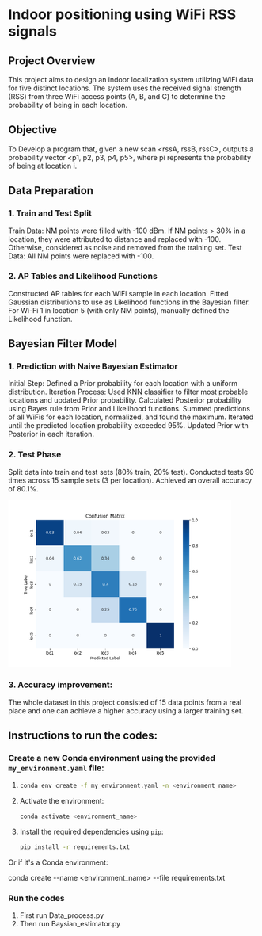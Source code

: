 # Indoor positioning using WiFi RSS signals
## Project Overview
This project aims to design an indoor localization system utilizing WiFi data for five distinct locations. The system uses the received signal strength (RSS) from three WiFi access points (A, B, and C) to determine the probability of being in each location.
## Objective
To Develop a program that, given a new scan <rssA, rssB, rssC>, outputs a probability vector <p1, p2, p3, p4, p5>, where pi represents the probability of being at location i.
## Data Preparation
### 1. Train and Test Split
Train Data:
NM points were filled with -100 dBm.
If NM points > 30% in a location, they were attributed to distance and replaced with -100.
Otherwise, considered as noise and removed from the training set.
Test Data:
All NM points were replaced with -100.
### 2. AP Tables and Likelihood Functions
Constructed AP tables for each WiFi sample in each location.
Fitted Gaussian distributions to use as Likelihood functions in the Bayesian filter.
For Wi-Fi 1 in location 5 (with only NM points), manually defined the Likelihood function.

## Bayesian Filter Model
### 1. Prediction with Naive Bayesian Estimator
Initial Step:
Defined a Prior probability for each location with a uniform distribution.
Iteration Process:
Used KNN classifier to filter most probable locations and updated Prior probability.
Calculated Posterior probability using Bayes rule from Prior and Likelihood functions.
Summed predictions of all WiFis for each location, normalized, and found the maximum.
Iterated until the predicted location probability exceeded 95%.
Updated Prior with Posterior in each iteration.
### 2. Test Phase
Split data into train and test sets (80% train, 20% test).
Conducted tests 90 times across 15 sample sets (3 per location).
Achieved an overall accuracy of 80.1%.

<img src="Confusion matrix.png" width="450">


### 3. Accuracy improvement:
The whole dataset in this project consisted of 15 data points from a real place and one can achieve a higher accuracy using a larger training set.


## Instructions to run the codes:



### Create a new Conda environment using the provided `my_environment.yaml` file: 

 
1.  ```bash
    conda env create -f my_environment.yaml -n <environment_name>
    ```
2. Activate the environment:

    ```bash
   conda activate <environment_name>
    ```

3. Install the required dependencies using `pip`:

    ```bash
    pip install -r requirements.txt
    ```
Or if it's a Conda environment:

conda create --name <environment_name> --file requirements.txt

### Run the codes
1. First run Data_process.py
2. Then run Baysian_estimator.py 


